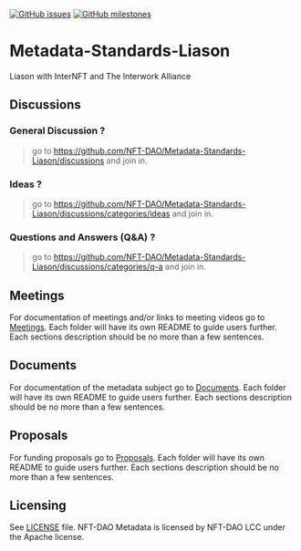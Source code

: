 [![GitHub issues](https://img.shields.io/github/issues/NFT-DAO/Metadata-Standards-Liason?style=flat-square)](https://github.com/NFT-DAO/Metadata-Standards-Liason/issues)
[![GitHub milestones](https://img.shields.io/github/milestones/open/NFT-DAO/Metadata-Standards-Liason?style=flat-square)](https://github.com/NFT-DAO/Metadata-Standards-Liason/milestones)

# Metadata-Standards-Liason
Liason with InterNFT and The Interwork Alliance 


## Discussions

### General Discussion ?
> go to https://github.com/NFT-DAO/Metadata-Standards-Liason/discussions and join in.
### Ideas ?
> go to https://github.com/NFT-DAO/Metadata-Standards-Liason/discussions/categories/ideas and join in.
### Questions and Answers (Q&A) ?
> go to https://github.com/NFT-DAO/Metadata-Standards-Liason/discussions/categories/q-a and join in.

## Meetings

For documentation of meetings and/or links to meeting videos go to [Meetings](/Meetings). Each folder will have its own README to guide users further. Each sections description should be no more than a few sentences.

## Documents

For documentation of the metadata subject go to [Documents](/Documents/). Each folder will have its own README to guide users further. Each sections description should be no more than a few sentences.

## Proposals

For funding proposals go to [Proposals](Proposals/). Each folder will have its own README to guide users further. Each sections description should be no more than a few sentences.

## Licensing

See [LICENSE](LICENSE.txt) file. NFT-DAO Metadata is licensed by NFT-DAO LCC under the Apache license. 

